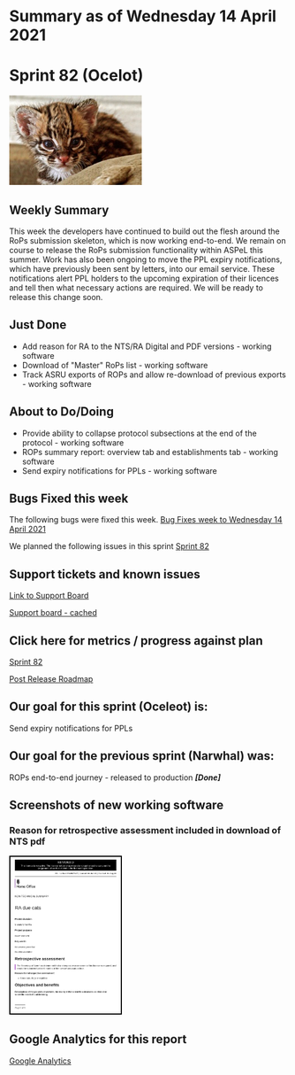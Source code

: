 # Summary as of Wednesday 14 April 2021 

# Sprint 82 (Ocelot)

![Ocelot](graphs/babyOcelot.jpg)

## Weekly Summary 
This week the developers have continued to build out the flesh around the RoPs submission skeleton, which is now working end-to-end. We remain on course to release the RoPs submission functionality within ASPeL this summer.
Work has also been ongoing to move the PPL expiry notifications, which have previously been sent by letters, into our email service. These notifications alert PPL holders to the upcoming expiration of their licences and tell then what necessary actions are required. We will be ready to release this change soon. 

## Just Done
* Add reason for RA to the NTS/RA Digital and PDF versions - working software
* Download of "Master" RoPs list - working software
* Track ASRU exports of ROPs and allow re-download of previous exports - working software

## About to Do/Doing
* Provide ability to collapse protocol subsections at the end of the protocol - working software
* ROPs summary report: overview tab and establishments tab - working software
* Send expiry notifications for PPLs - working software

## Bugs Fixed this week
The following bugs were fixed this week.
[Bug Fixes week to Wednesday 14 April 2021](graphs/bugs14042021.png)

We planned the following issues in this sprint 
[Sprint 82](graphs/sprint14042021.png)

## Support tickets and known issues
[Link to Support Board](https://collaboration.homeoffice.gov.uk/jira/secure/RapidBoard.jspa?rapidView=1717&selectedIssue=ASSB-253)

[Support board - cached](graphs/supportBoard14042021.png)

## Click here for metrics / progress against plan
[Sprint 82](graphs/progress14042021.png)

[Post Release Roadmap](graphs/roadmap14042021.png)


## Our goal for this sprint (Oceleot) is:
Send expiry notifications for PPLs

## Our goal for the previous sprint (Narwhal) was:
ROPs end-to-end journey - released to production ***[Done]***

## Screenshots of new working software
### Reason for retrospective assessment included in download of NTS pdf
<a href="graphs/proto1_14042021.png"><img src="graphs/proto1_14042021.png" alt="HTML5 Icon" width="200" style="border:2px solid black"></a>
<br>


## Google Analytics for this report
[Google Analytics](graphs/GA14042021.png)

